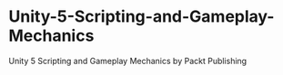 # Unity-5-Scripting-and-Gameplay-Mechanics
Unity 5 Scripting and Gameplay Mechanics by Packt Publishing
